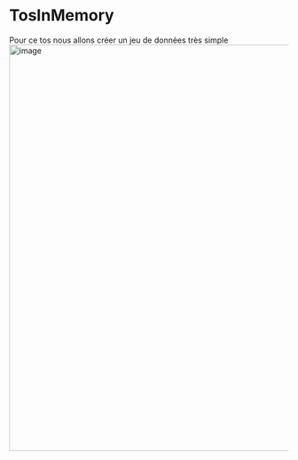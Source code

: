 # TosInMemory


Pour ce tos nous allons créer un jeu de données très simple
<img width="732" alt="image" src="https://user-images.githubusercontent.com/67638928/165962051-e561deeb-0fb0-4d14-af5b-9c45a5310a82.png">
